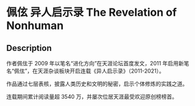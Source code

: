 # 佩伭 异人启示录 The Revelation of Nonhuman

## Description

作者佩伭于 2009 年以笔名“进化方向”在天涯论坛首度发文，2011 年启用新笔名“佩伭”，在天涯杂谈板块开启连载《异人启示录》（2011-2021）。

作品通过七层表核，披露人类历史和文明的秘密，启示个体修炼的实践之道。

连载期间累计阅读量超 3540 万，并屡次位居天涯最受欢迎原创榜榜首。
